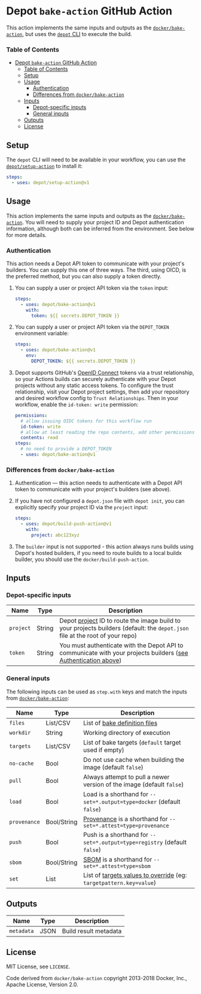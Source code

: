 # Depot `bake-action` GitHub Action

This action implements the same inputs and outputs as the [`docker/bake-action`](https://github.com/docker/bake-action), but uses the [`depot` CLI](https://github.com/depot/cli) to execute the build.

### Table of Contents

- [Depot `bake-action` GitHub Action](#depot-bake-action-github-action)
  - [Table of Contents](#table-of-contents)
  - [Setup](#setup)
  - [Usage](#usage)
    - [Authentication](#authentication)
    - [Differences from `docker/bake-action`](#differences-from-dockerbake-action)
  - [Inputs](#inputs)
    - [Depot-specific inputs](#depot-specific-inputs)
    - [General inputs](#general-inputs)
  - [Outputs](#outputs)
  - [License](#license)

## Setup

The `depot` CLI will need to be available in your workflow, you can use the [`depot/setup-action`](https://github.com/depot/setup-action) to install it:

```yaml
steps:
  - uses: depot/setup-action@v1
```

## Usage

This action implements the same inputs and outputs as the [`docker/bake-action`](https://github.com/docker/bake-action). You will need to supply your project ID and Depot authentication information, although both can be inferred from the environment. See below for more details.

### Authentication

This action needs a Depot API token to communicate with your project's builders. You can supply this one of three ways. The third, using OICD, is the preferred method, but you can also supply a token directly.

1. You can supply a user or project API token via the `token` input:

   ```yaml
   steps:
     - uses: depot/bake-action@v1
       with:
         token: ${{ secrets.DEPOT_TOKEN }}
   ```

2. You can supply a user or project API token via the `DEPOT_TOKEN` environment variable:

   ```yaml
   steps:
     - uses: depot/bake-action@v1
       env:
         DEPOT_TOKEN: ${{ secrets.DEPOT_TOKEN }}
   ```

3. Depot supports GitHub's [OpenID Connect](https://docs.github.com/en/actions/deployment/security-hardening-your-deployments/about-security-hardening-with-openid-connect) tokens via a trust relationship, so your Actions builds can securely authenticate with your Depot projects without any static access tokens. To configure the trust relationship, visit your Depot project settings, then add your repository and desired workflow config to `Trust Relationships`. Then in your workflow, enable the `id-token: write` permission:

   ```yaml
   permissions:
     # allow issuing OIDC tokens for this workflow run
     id-token: write
     # allow at least reading the repo contents, add other permissions if necessary
     contents: read
   steps:
     # no need to provide a DEPOT_TOKEN
     - uses: depot/bake-action@v1
   ```

### Differences from `docker/bake-action`

1. Authentication — this action needs to authenticate with a Depot API token to communicate with your project's builders (see above).

2. If you have not configured a `depot.json` file with `depot init`, you can explicitly specify your project ID via the `project` input:

   ```yaml
   steps:
     - uses: depot/build-push-action@v1
       with:
         project: abc123xyz
   ```

3. The `builder` input is not supported - this action always runs builds using Depot's hosted builders, if you need to route builds to a local buildx builder, you should use the `docker/build-push-action`.

## Inputs

### Depot-specific inputs

| Name      | Type   | Description                                                                                                                                                                    |
| --------- | ------ | ------------------------------------------------------------------------------------------------------------------------------------------------------------------------------ |
| `project` | String | Depot [project](https://depot.dev/docs/core-concepts#projects) ID to route the image build to your projects builders (default: the `depot.json` file at the root of your repo) |
| `token`   | String | You must authenticate with the Depot API to communicate with your projects builders ([see Authentication above](#authentication))                                              |

### General inputs

The following inputs can be used as `step.with` keys and match the inputs from [`docker/bake-action`](https://github.com/docker/bake-action):

| Name         | Type        | Description                                                                                                                                 |
| ------------ | ----------- | ------------------------------------------------------------------------------------------------------------------------------------------- |
| `files`      | List/CSV    | List of [bake definition files](https://docs.docker.com/build/customize/bake/file-definition/)                                              |
| `workdir`    | String      | Working directory of execution                                                                                                              |
| `targets`    | List/CSV    | List of bake targets (`default` target used if empty)                                                                                       |
| `no-cache`   | Bool        | Do not use cache when building the image (default `false`)                                                                                  |
| `pull`       | Bool        | Always attempt to pull a newer version of the image (default `false`)                                                                       |
| `load`       | Bool        | Load is a shorthand for `--set=*.output=type=docker` (default `false`)                                                                      |
| `provenance` | Bool/String | [Provenance](https://docs.docker.com/build/attestations/provenance/) is a shorthand for `--set=*.attest=type=provenance`                    |
| `push`       | Bool        | Push is a shorthand for `--set=*.output=type=registry` (default `false`)                                                                    |
| `sbom`       | Bool/String | [SBOM](https://docs.docker.com/build/attestations/sbom/) is a shorthand for `--set=*.attest=type=sbom`                                      |
| `set`        | List        | List of [targets values to override](https://docs.docker.com/engine/reference/commandline/buildx_bake/#set) (eg: `targetpattern.key=value`) |

## Outputs

| Name       | Type | Description           |
| ---------- | ---- | --------------------- |
| `metadata` | JSON | Build result metadata |

## License

MIT License, see `LICENSE`.

Code derived from `docker/bake-action` copyright 2013-2018 Docker, Inc., Apache License, Version 2.0.
